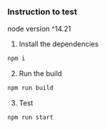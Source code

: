 ### Instruction to test
node version ^14.21
1. Install the dependencies
```bash
npm i 
```
2. Run the build
```bash
npm run build
```
3. Test

```bash
npm run start
```